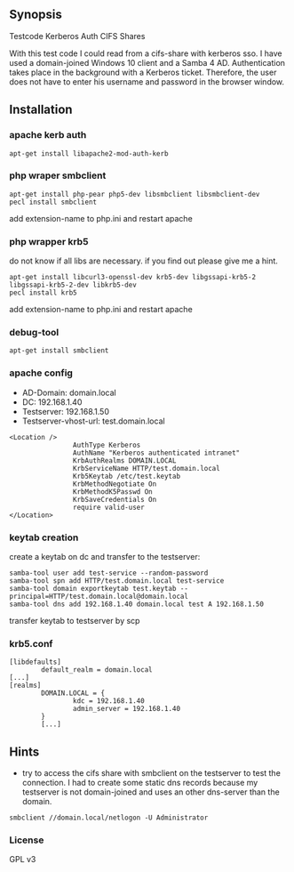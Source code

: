 ## Synopsis

Testcode Kerberos Auth CIFS Shares

With this test code I could read from a cifs-share with kerberos sso. I have used a domain-joined Windows 10 client and a Samba 4 AD. Authentication takes place in the background with a Kerberos ticket. Therefore, the user does not have to enter his username and password in the browser window.

## Installation

### apache kerb auth
```
apt-get install libapache2-mod-auth-kerb
```

### php wraper smbclient

```
apt-get install php-pear php5-dev libsmbclient libsmbclient-dev 
pecl install smbclient
```
add extension-name to php.ini and restart apache

### php wrapper krb5
do not know if all libs are necessary. if you find out please give me a hint.
```
apt-get install libcurl3-openssl-dev krb5-dev libgssapi-krb5-2 libgssapi-krb5-2-dev libkrb5-dev
pecl install krb5
```
add extension-name to php.ini and restart apache

### debug-tool
```
apt-get install smbclient 
```

### apache config

* AD-Domain: domain.local
* DC: 192.168.1.40
* Testserver: 192.168.1.50
* Testserver-vhost-url: test.domain.local

```
<Location />
                AuthType Kerberos
                AuthName "Kerberos authenticated intranet"
                KrbAuthRealms DOMAIN.LOCAL
                KrbServiceName HTTP/test.domain.local
                Krb5Keytab /etc/test.keytab
                KrbMethodNegotiate On
                KrbMethodK5Passwd On
                KrbSaveCredentials On
                require valid-user
</Location>
```

### keytab creation

create a keytab on dc and transfer to the testserver:

```
samba-tool user add test-service --random-password
samba-tool spn add HTTP/test.domain.local test-service
samba-tool domain exportkeytab test.keytab --principal=HTTP/test.domain.local@domain.local
samba-tool dns add 192.168.1.40 domain.local test A 192.168.1.50
```
transfer keytab to testserver by scp

### krb5.conf

```
[libdefaults]
        default_realm = domain.local
[...]
[realms]
        DOMAIN.LOCAL = {
                kdc = 192.168.1.40
                admin_server = 192.168.1.40
        }
        [...]
```

## Hints
* try to access the cifs share with smbclient on the testserver to test the connection. I had to create some static dns records because my testserver is not domain-joined and uses an other dns-server than the domain.

```
smbclient //domain.local/netlogon -U Administrator
```

### License

GPL v3


